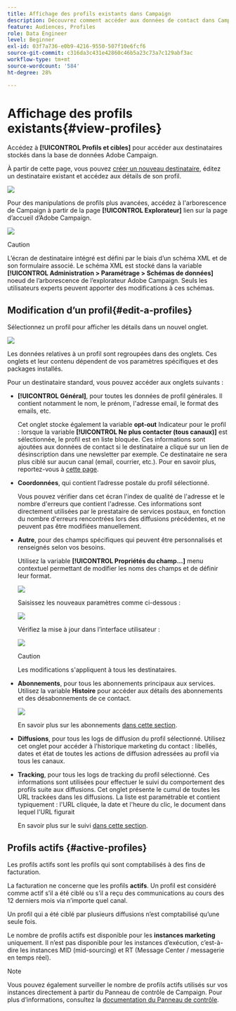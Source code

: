 ```yaml
---
title: Affichage des profils existants dans Campaign
description: Découvrez comment accéder aux données de contact dans Campaign
feature: Audiences, Profiles
role: Data Engineer
level: Beginner
exl-id: 03f7a736-e0b9-4216-9550-507f10e6fcf6
source-git-commit: c316da3c431e42860c46b5a23c73a7c129abf3ac
workflow-type: tm+mt
source-wordcount: '584'
ht-degree: 28%

---
```


# Affichage des profils existants{#view-profiles}

Accédez à **[!UICONTROL Profils et cibles]** pour accéder aux destinataires stockés dans la base de données Adobe Campaign.

À partir de cette page, vous pouvez [créer un nouveau destinataire](create-profiles.md), éditez un destinataire existant et accédez aux détails de son profil.

![](assets/profiles-and-targets.png)

Pour des manipulations de profils plus avancées, accédez à l&#39;arborescence de Campaign à partir de la page **[!UICONTROL Explorateur]** lien sur la page d’accueil d’Adobe Campaign.

![](assets/recipients-in-explorer.png)


>[!CAUTION]
>
>L’écran de destinataire intégré est défini par le biais d’un schéma XML et de son formulaire associé. Le schéma XML est stocké dans la variable **[!UICONTROL Administration > Paramétrage > Schémas de données]** noeud de l’arborescence de l’explorateur Adobe Campaign. Seuls les utilisateurs experts peuvent apporter des modifications à ces schémas.

## Modification d’un profil{#edit-a-profiles}

Sélectionnez un profil pour afficher les détails dans un nouvel onglet.

![](assets/edit-a-profile.png)

Les données relatives à un profil sont regroupées dans des onglets. Ces onglets et leur contenu dépendent de vos paramètres spécifiques et des packages installés.

Pour un destinataire standard, vous pouvez accéder aux onglets suivants :

* **[!UICONTROL Général]**, pour toutes les données de profil générales. Il contient notamment le nom, le prénom, l&#39;adresse email, le format des emails, etc.

   Cet onglet stocke également la variable **opt-out** Indicateur pour le profil : lorsque la variable **[!UICONTROL Ne plus contacter (tous canaux)]** est sélectionnée, le profil est en liste bloquée. Ces informations sont ajoutées aux données de contact si le destinataire a cliqué sur un lien de désinscription dans une newsletter par exemple. Ce destinataire ne sera plus ciblé sur aucun canal (email, courrier, etc.). Pour en savoir plus, reportez-vous à [cette page](../send/quarantines.md).

* **Coordonnées**, qui contient l’adresse postale du profil sélectionné.

   Vous pouvez vérifier dans cet écran l&#39;index de qualité de l&#39;adresse et le nombre d&#39;erreurs que contient l&#39;adresse. Ces informations sont directement utilisées par le prestataire de services postaux, en fonction du nombre d&#39;erreurs rencontrées lors des diffusions précédentes, et ne peuvent pas être modifiées manuellement.

* **Autre**, pour des champs spécifiques qui peuvent être personnalisés et renseignés selon vos besoins.

   Utilisez la variable **[!UICONTROL Propriétés du champ...]** menu contextuel permettant de modifier les noms des champs et de définir leur format.

   ![](assets/other-tab-field-properties.png)

   Saisissez les nouveaux paramètres comme ci-dessous :

   ![](assets/change-field-properties.png)

   Vérifiez la mise à jour dans l’interface utilisateur :

   ![](assets/other-tab-updated.png)


   >[!CAUTION]
   >Les modifications s&#39;appliquent à tous les destinataires.


* **Abonnements**, pour tous les abonnements principaux aux services. Utilisez la variable **Histoire** pour accéder aux détails des abonnements et des désabonnements de ce contact.

   ![](assets/subscription-tab.png)

   En savoir plus sur les abonnements [dans cette section](../start/subscriptions.md).

* **Diffusions**, pour tous les logs de diffusion du profil sélectionné. Utilisez cet onglet pour accéder à l&#39;historique marketing du contact : libellés, dates et état de toutes les actions de diffusion adressées au profil via tous les canaux.


* **Tracking**, pour tous les logs de tracking du profil sélectionné. Ces informations sont utilisées pour effectuer le suivi du comportement des profils suite aux diffusions. Cet onglet présente le cumul de toutes les URL trackées dans les diffusions. La liste est paramétrable et contient typiquement : l&#39;URL cliquée, la date et l&#39;heure du clic, le document dans lequel l&#39;URL figurait

   En savoir plus sur le suivi [dans cette section](../start/tracking.md).


## Profils actifs {#active-profiles}

Les profils actifs sont les profils qui sont comptabilisés à des fins de facturation.

La facturation ne concerne que les profils **actifs**. Un profil est considéré comme actif s’il a été ciblé ou s’il a reçu des communications au cours des 12 derniers mois via n’importe quel canal.

Un profil qui a été ciblé par plusieurs diffusions n’est comptabilisé qu’une seule fois.

Le nombre de profils actifs est disponible pour les **instances marketing** uniquement. Il n’est pas disponible pour les instances d’exécution, c’est-à-dire les instances MID (mid-sourcing) et RT (Message Center / messagerie en temps réel).

>[!NOTE]
>
>Vous pouvez également surveiller le nombre de profils actifs utilisés sur vos instances directement à partir du Panneau de contrôle de Campaign. Pour plus d’informations, consultez la [documentation du Panneau de contrôle](https://experienceleague.adobe.com/docs/control-panel/using/performance-monitoring/active-profiles-monitoring.html?lang=fr).
